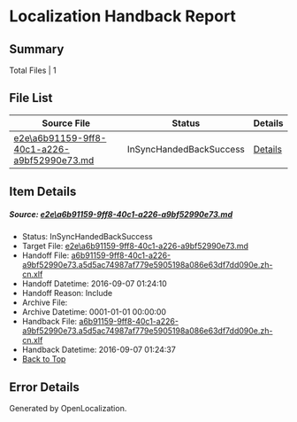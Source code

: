 # <a name='report-top'></a> Localization Handback Report

## Summary
 Total Files | 1

## File List
 Source File | Status | Details 
 ----------- | ------ | ------- 
 [e2e\a6b91159-9ff8-40c1-a226-a9bf52990e73.md](https://github.com/OpenLocalizationTestOrg/ol-test0/blob/8b4746082687b5d9f75eb4d4a4941e7c7db46ba1/e2e/a6b91159-9ff8-40c1-a226-a9bf52990e73.md) | InSyncHandedBackSuccess | [Details](#39af4adcfaaa18e1d5f45699f909fb35617f98201)

## Item Details
##### <a name='39af4adcfaaa18e1d5f45699f909fb35617f98201'></a> Source: [e2e\a6b91159-9ff8-40c1-a226-a9bf52990e73.md](https://github.com/OpenLocalizationTestOrg/ol-test0/blob/8b4746082687b5d9f75eb4d4a4941e7c7db46ba1/e2e/a6b91159-9ff8-40c1-a226-a9bf52990e73.md)
* Status: InSyncHandedBackSuccess
* Target File: [e2e\a6b91159-9ff8-40c1-a226-a9bf52990e73.md](https://github.com/OpenLocalizationTestOrg/ol-test0-zhcn/blob/1a33b4c0aabf4455594b7457f198be0b209e7bbd/e2e/a6b91159-9ff8-40c1-a226-a9bf52990e73.md)
* Handoff File: [a6b91159-9ff8-40c1-a226-a9bf52990e73.a5d5ac74987af779e5905198a086e63df7dd090e.zh-cn.xlf](https://github.com/OpenLocalizationTestOrg/ol-test0-handoff/blob/1bfcc4f011f644c5d2852c545b7a0a2de40a8c45/ol-handoff/OpenLocalizationTestOrg/ol-test0-zhcn/ci/ht/a6b91159-9ff8-40c1-a226-a9bf52990e73.a5d5ac74987af779e5905198a086e63df7dd090e.zh-cn.xlf)
* Handoff Datetime: 2016-09-07 01:24:10
* Handoff Reason: Include
* Archive File: 
* Archive Datetime: 0001-01-01 00:00:00
* Handback File: [a6b91159-9ff8-40c1-a226-a9bf52990e73.a5d5ac74987af779e5905198a086e63df7dd090e.zh-cn.xlf](https://github.com/OpenLocalizationTestOrg/ol-test0-handback/blob/55ae74b5f2b2783d072c2b6deca61a8f846e1866/ol-handback/OpenLocalizationTestOrg/ol-test0-zhcn/ci/ht/a6b91159-9ff8-40c1-a226-a9bf52990e73.a5d5ac74987af779e5905198a086e63df7dd090e.zh-cn.xlf)
* Handback Datetime: 2016-09-07 01:24:37
* [Back to Top](#report-top)


## Error Details

Generated by OpenLocalization.
